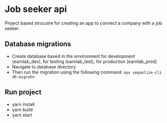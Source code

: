 # Job seeker api

Project based strucutre for creating an app to connect a company with a job seeker.

## Database migrations
- Create database based in the environment for development (earnlab_dev), for testing (earnlab_test), for production (earnlab_prod)
- Navigate to database directory
- Then run the migration using the following command:
 `npx sequelize-cli db:migrate`

## Run project
- yarn install
- yarn build
- yarn start
